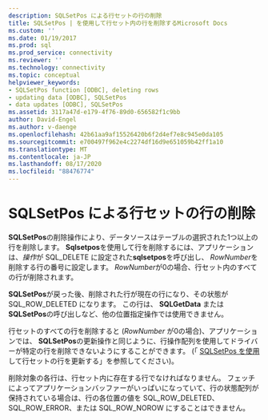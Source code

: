 ```yaml
---
description: SQLSetPos による行セットの行の削除
title: SQLSetPos | を使用して行セット内の行を削除するMicrosoft Docs
ms.custom: ''
ms.date: 01/19/2017
ms.prod: sql
ms.prod_service: connectivity
ms.reviewer: ''
ms.technology: connectivity
ms.topic: conceptual
helpviewer_keywords:
- SQLSetPos function [ODBC], deleting rows
- updating data [ODBC], SQLSetPos
- data updates [ODBC], SQLSetPos
ms.assetid: 3117a47d-e179-4f76-89d0-656582f1c9bb
author: David-Engel
ms.author: v-daenge
ms.openlocfilehash: 42b61aa9af15526420b6f2d4ef7e8c945e0da105
ms.sourcegitcommit: e700497f962e4c2274df16d9e651059b42ff1a10
ms.translationtype: MT
ms.contentlocale: ja-JP
ms.lasthandoff: 08/17/2020
ms.locfileid: "88476774"
---
```

# <a name="deleting-rows-in-the-rowset-with-sqlsetpos"></a>SQLSetPos による行セットの行の削除
**SQLSetPos**の削除操作により、データソースはテーブルの選択された1つ以上の行を削除します。 **Sqlsetpos**を使用して行を削除するには、アプリケーションは、*操作*が SQL_DELETE に設定された**sqlsetpos**を呼び出し、 *RowNumber*を削除する行の番号に設定します。 *RowNumber*が0の場合、行セット内のすべての行が削除されます。  
  
 **SQLSetPos**が戻った後、削除された行が現在の行になり、その状態が SQL_ROW_DELETED になります。 この行は、 **SQLGetData** または **SQLSetPos**の呼び出しなど、他の位置指定操作では使用できません。  
  
 行セットのすべての行を削除すると (*RowNumber* が0の場合)、アプリケーションでは、 **SQLSetPos**の更新操作と同じように、行操作配列を使用してドライバーが特定の行を削除できないようにすることができます。 (「 [SQLSetPos を使用](../../../odbc/reference/develop-app/updating-rows-in-the-rowset-with-sqlsetpos.md)して行セットの行を更新する」を参照してください)。  
  
 削除対象の各行は、行セット内に存在する行でなければなりません。 フェッチによってアプリケーションバッファーがいっぱいになっていて、行の状態配列が保持されている場合は、行の各位置の値を SQL_ROW_DELETED、SQL_ROW_ERROR、または SQL_ROW_NOROW にすることはできません。
